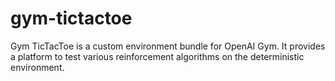 # gym-tictactoe
 Gym TicTacToe is a custom environment bundle for OpenAI Gym. It provides a platform to test various reinforcement algorithms on the deterministic environment.  
